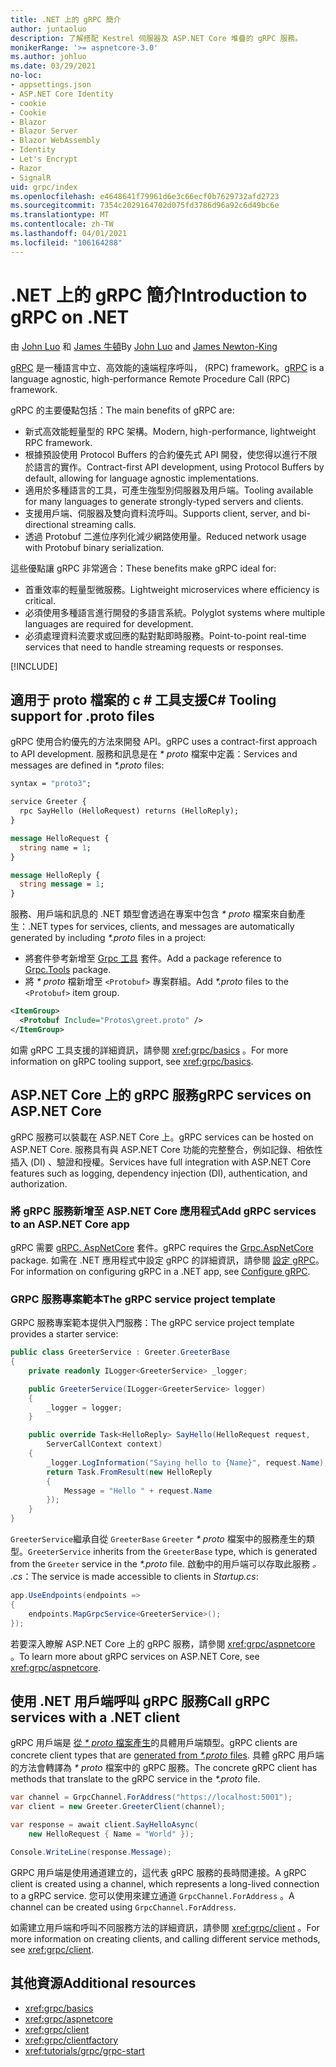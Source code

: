 ```yaml
---
title: .NET 上的 gRPC 簡介
author: juntaoluo
description: 了解搭配 Kestrel 伺服器及 ASP.NET Core 堆疊的 gRPC 服務。
monikerRange: '>= aspnetcore-3.0'
ms.author: johluo
ms.date: 03/29/2021
no-loc:
- appsettings.json
- ASP.NET Core Identity
- cookie
- Cookie
- Blazor
- Blazor Server
- Blazor WebAssembly
- Identity
- Let's Encrypt
- Razor
- SignalR
uid: grpc/index
ms.openlocfilehash: e4648641f79961d6e3c66ecf0b7629732afd2723
ms.sourcegitcommit: 7354c2029164702d075fd3786d96a92c6d49bc6e
ms.translationtype: MT
ms.contentlocale: zh-TW
ms.lasthandoff: 04/01/2021
ms.locfileid: "106164288"
---
```

# <a name="introduction-to-grpc-on-net"></a><span data-ttu-id="0c16e-103">.NET 上的 gRPC 簡介</span><span class="sxs-lookup"><span data-stu-id="0c16e-103">Introduction to gRPC on .NET</span></span>

<span data-ttu-id="0c16e-104">由 [John Luo](https://github.com/juntaoluo) 和 [James 牛頓](https://twitter.com/jamesnk)</span><span class="sxs-lookup"><span data-stu-id="0c16e-104">By [John Luo](https://github.com/juntaoluo) and [James Newton-King](https://twitter.com/jamesnk)</span></span>

<span data-ttu-id="0c16e-105">[gRPC](https://grpc.io/docs/guides/) 是一種語言中立、高效能的遠端程序呼叫， (RPC) framework。</span><span class="sxs-lookup"><span data-stu-id="0c16e-105">[gRPC](https://grpc.io/docs/guides/) is a language agnostic, high-performance Remote Procedure Call (RPC) framework.</span></span>

<span data-ttu-id="0c16e-106">gRPC 的主要優點包括：</span><span class="sxs-lookup"><span data-stu-id="0c16e-106">The main benefits of gRPC are:</span></span>
* <span data-ttu-id="0c16e-107">新式高效能輕量型的 RPC 架構。</span><span class="sxs-lookup"><span data-stu-id="0c16e-107">Modern, high-performance, lightweight RPC framework.</span></span>
* <span data-ttu-id="0c16e-108">根據預設使用 Protocol Buffers 的合約優先式 API 開發，使您得以進行不限於語言的實作。</span><span class="sxs-lookup"><span data-stu-id="0c16e-108">Contract-first API development, using Protocol Buffers by default, allowing for language agnostic implementations.</span></span>
* <span data-ttu-id="0c16e-109">適用於多種語言的工具，可產生強型別伺服器及用戶端。</span><span class="sxs-lookup"><span data-stu-id="0c16e-109">Tooling available for many languages to generate strongly-typed servers and clients.</span></span>
* <span data-ttu-id="0c16e-110">支援用戶端、伺服器及雙向資料流呼叫。</span><span class="sxs-lookup"><span data-stu-id="0c16e-110">Supports client, server, and bi-directional streaming calls.</span></span>
* <span data-ttu-id="0c16e-111">透過 Protobuf 二進位序列化減少網路使用量。</span><span class="sxs-lookup"><span data-stu-id="0c16e-111">Reduced network usage with Protobuf binary serialization.</span></span>

<span data-ttu-id="0c16e-112">這些優點讓 gRPC 非常適合：</span><span class="sxs-lookup"><span data-stu-id="0c16e-112">These benefits make gRPC ideal for:</span></span>
* <span data-ttu-id="0c16e-113">首重效率的輕量型微服務。</span><span class="sxs-lookup"><span data-stu-id="0c16e-113">Lightweight microservices where efficiency is critical.</span></span>
* <span data-ttu-id="0c16e-114">必須使用多種語言進行開發的多語言系統。</span><span class="sxs-lookup"><span data-stu-id="0c16e-114">Polyglot systems where multiple languages are required for development.</span></span>
* <span data-ttu-id="0c16e-115">必須處理資料流要求或回應的點對點即時服務。</span><span class="sxs-lookup"><span data-stu-id="0c16e-115">Point-to-point real-time services that need to handle streaming requests or responses.</span></span>

[!INCLUDE[](~/includes/gRPCazure.md)]

## <a name="c-tooling-support-for-proto-files"></a><span data-ttu-id="0c16e-116">適用于 proto 檔案的 c # 工具支援</span><span class="sxs-lookup"><span data-stu-id="0c16e-116">C# Tooling support for .proto files</span></span>

<span data-ttu-id="0c16e-117">gRPC 使用合約優先的方法來開發 API。</span><span class="sxs-lookup"><span data-stu-id="0c16e-117">gRPC uses a contract-first approach to API development.</span></span> <span data-ttu-id="0c16e-118">服務和訊息是在 *\* proto* 檔案中定義：</span><span class="sxs-lookup"><span data-stu-id="0c16e-118">Services and messages are defined in *\*.proto* files:</span></span>

```protobuf
syntax = "proto3";

service Greeter {
  rpc SayHello (HelloRequest) returns (HelloReply);
}

message HelloRequest {
  string name = 1;
}

message HelloReply {
  string message = 1;
}
```

<span data-ttu-id="0c16e-119">服務、用戶端和訊息的 .NET 類型會透過在專案中包含 *\* proto* 檔案來自動產生：</span><span class="sxs-lookup"><span data-stu-id="0c16e-119">.NET types for services, clients, and messages are automatically generated by including *\*.proto* files in a project:</span></span>

* <span data-ttu-id="0c16e-120">將套件參考新增至 [Grpc 工具](https://www.nuget.org/packages/Grpc.Tools/) 套件。</span><span class="sxs-lookup"><span data-stu-id="0c16e-120">Add a package reference to [Grpc.Tools](https://www.nuget.org/packages/Grpc.Tools/) package.</span></span>
* <span data-ttu-id="0c16e-121">將 *\* proto* 檔新增至 `<Protobuf>` 專案群組。</span><span class="sxs-lookup"><span data-stu-id="0c16e-121">Add *\*.proto* files to the `<Protobuf>` item group.</span></span>

```xml
<ItemGroup>
  <Protobuf Include="Protos\greet.proto" />
</ItemGroup>
```

<span data-ttu-id="0c16e-122">如需 gRPC 工具支援的詳細資訊，請參閱 <xref:grpc/basics> 。</span><span class="sxs-lookup"><span data-stu-id="0c16e-122">For more information on gRPC tooling support, see <xref:grpc/basics>.</span></span>

## <a name="grpc-services-on-aspnet-core"></a><span data-ttu-id="0c16e-123">ASP.NET Core 上的 gRPC 服務</span><span class="sxs-lookup"><span data-stu-id="0c16e-123">gRPC services on ASP.NET Core</span></span>

<span data-ttu-id="0c16e-124">gRPC 服務可以裝載在 ASP.NET Core 上。</span><span class="sxs-lookup"><span data-stu-id="0c16e-124">gRPC services can be hosted on ASP.NET Core.</span></span> <span data-ttu-id="0c16e-125">服務具有與 ASP.NET Core 功能的完整整合，例如記錄、相依性插入 (DI) 、驗證和授權。</span><span class="sxs-lookup"><span data-stu-id="0c16e-125">Services have full integration with ASP.NET Core features such as logging, dependency injection (DI), authentication, and authorization.</span></span>

### <a name="add-grpc-services-to-an-aspnet-core-app"></a><span data-ttu-id="0c16e-126">將 gRPC 服務新增至 ASP.NET Core 應用程式</span><span class="sxs-lookup"><span data-stu-id="0c16e-126">Add gRPC services to an ASP.NET Core app</span></span>

<span data-ttu-id="0c16e-127">gRPC 需要 [gRPC. AspNetCore](https://www.nuget.org/packages/Grpc.AspNetCore) 套件。</span><span class="sxs-lookup"><span data-stu-id="0c16e-127">gRPC requires the [Grpc.AspNetCore](https://www.nuget.org/packages/Grpc.AspNetCore) package.</span></span> <span data-ttu-id="0c16e-128">如需在 .NET 應用程式中設定 gRPC 的詳細資訊，請參閱 [設定 gRPC](xref:grpc/aspnetcore#configure-grpc)。</span><span class="sxs-lookup"><span data-stu-id="0c16e-128">For information on configuring gRPC in a .NET app, see [Configure gRPC](xref:grpc/aspnetcore#configure-grpc).</span></span>

### <a name="the-grpc-service-project-template"></a><span data-ttu-id="0c16e-129">GRPC 服務專案範本</span><span class="sxs-lookup"><span data-stu-id="0c16e-129">The gRPC service project template</span></span>

<span data-ttu-id="0c16e-130">GRPC 服務專案範本提供入門服務：</span><span class="sxs-lookup"><span data-stu-id="0c16e-130">The gRPC service project template provides a starter service:</span></span>

```csharp
public class GreeterService : Greeter.GreeterBase
{
    private readonly ILogger<GreeterService> _logger;

    public GreeterService(ILogger<GreeterService> logger)
    {
        _logger = logger;
    }

    public override Task<HelloReply> SayHello(HelloRequest request,
        ServerCallContext context)
    {
        _logger.LogInformation("Saying hello to {Name}", request.Name);
        return Task.FromResult(new HelloReply 
        {
            Message = "Hello " + request.Name
        });
    }
}
```

<span data-ttu-id="0c16e-131">`GreeterService`繼承自從 `GreeterBase` `Greeter` *\* proto* 檔案中的服務產生的類型。</span><span class="sxs-lookup"><span data-stu-id="0c16e-131">`GreeterService` inherits from the `GreeterBase` type, which is generated from the `Greeter` service in the *\*.proto* file.</span></span> <span data-ttu-id="0c16e-132">啟動中的用戶端可以存取此服務 *。 .cs*：</span><span class="sxs-lookup"><span data-stu-id="0c16e-132">The service is made accessible to clients in *Startup.cs*:</span></span>

```csharp
app.UseEndpoints(endpoints =>
{
    endpoints.MapGrpcService<GreeterService>();
});
```

<span data-ttu-id="0c16e-133">若要深入瞭解 ASP.NET Core 上的 gRPC 服務，請參閱 <xref:grpc/aspnetcore> 。</span><span class="sxs-lookup"><span data-stu-id="0c16e-133">To learn more about gRPC services on ASP.NET Core, see <xref:grpc/aspnetcore>.</span></span>

## <a name="call-grpc-services-with-a-net-client"></a><span data-ttu-id="0c16e-134">使用 .NET 用戶端呼叫 gRPC 服務</span><span class="sxs-lookup"><span data-stu-id="0c16e-134">Call gRPC services with a .NET client</span></span>

<span data-ttu-id="0c16e-135">gRPC 用戶端是 [從 *\* proto* 檔案產生](xref:grpc/basics#generated-c-assets)的具體用戶端類型。</span><span class="sxs-lookup"><span data-stu-id="0c16e-135">gRPC clients are concrete client types that are [generated from *\*.proto* files](xref:grpc/basics#generated-c-assets).</span></span> <span data-ttu-id="0c16e-136">具體 gRPC 用戶端的方法會轉譯為 *\* proto* 檔案中的 gRPC 服務。</span><span class="sxs-lookup"><span data-stu-id="0c16e-136">The concrete gRPC client has methods that translate to the gRPC service in the *\*.proto* file.</span></span>

```csharp
var channel = GrpcChannel.ForAddress("https://localhost:5001");
var client = new Greeter.GreeterClient(channel);

var response = await client.SayHelloAsync(
    new HelloRequest { Name = "World" });

Console.WriteLine(response.Message);
```

<span data-ttu-id="0c16e-137">GRPC 用戶端是使用通道建立的，這代表 gRPC 服務的長時間連接。</span><span class="sxs-lookup"><span data-stu-id="0c16e-137">A gRPC client is created using a channel, which represents a long-lived connection to a gRPC service.</span></span> <span data-ttu-id="0c16e-138">您可以使用來建立通道 `GrpcChannel.ForAddress` 。</span><span class="sxs-lookup"><span data-stu-id="0c16e-138">A channel can be created using `GrpcChannel.ForAddress`.</span></span>

<span data-ttu-id="0c16e-139">如需建立用戶端和呼叫不同服務方法的詳細資訊，請參閱 <xref:grpc/client> 。</span><span class="sxs-lookup"><span data-stu-id="0c16e-139">For more information on creating clients, and calling different service methods, see <xref:grpc/client>.</span></span>

## <a name="additional-resources"></a><span data-ttu-id="0c16e-140">其他資源</span><span class="sxs-lookup"><span data-stu-id="0c16e-140">Additional resources</span></span>

* <xref:grpc/basics>
* <xref:grpc/aspnetcore>
* <xref:grpc/client>
* <xref:grpc/clientfactory>
* <xref:tutorials/grpc/grpc-start>
